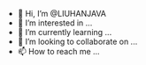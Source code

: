 - 👋 Hi, I’m @LIUHANJAVA
- 👀 I’m interested in ...
- 🌱 I’m currently learning ...
- 💞️ I’m looking to collaborate on ...
- 📫 How to reach me ...

<!---
LIUHANJAVA/LIUHANJAVA is a ✨ special ✨ repository because its `README.md` (this file) appears on your GitHub profile.
You can click the Preview link to take a look at your changes.
--->
